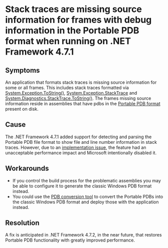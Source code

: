 
# Stack traces are missing source information for frames with debug information in the Portable PDB format when running on .NET Framework 4.7.1

## Symptoms

An application that formats stack traces is missing source information for some or all frames. This includes stack traces formatted via [System.Exception.ToString()](https://docs.microsoft.com/en-us/dotnet/api/system.exception.tostring?view=netframework-4.7.1), [System.Exception.StackTrace](https://docs.microsoft.com/en-us/dotnet/api/system.exception.stacktrace?view=netframework-4.7.1) and [System.Diagnostics.StackTrace.ToString()](https://docs.microsoft.com/en-us/dotnet/api/system.diagnostics.stacktrace.tostring?view=netframework-4.7.1).
The frames missing source information reside in assemblies that have pdbs in the [Portable PDB format](https://github.com/dotnet/core/blob/master/Documentation/diagnostics/portable_pdb.md) present on disk.

## Cause

The .NET Framework 4.7.1 added support for detecting and parsing the Portable PDB file format to show file and line number information in stack traces. However, due to an [implementation issue](https://github.com/Microsoft/dotnet/blob/master/releases/net471/KnownIssues/517815-BCL%20Applications%20making%20heavy%20use%20of%20System.Diagnostics.StackTrace%20might%20run%20more%20slowly%20on%20.NET%204.7.1.md), the feature had an unacceptable performance impact and Microsoft intentionally disabled it.

## Workarounds

- If you control the build process for the problematic assemblies you may be able to configure it to generate the classic Windows PDB format instead.
- You could use the [PDB conversion tool](https://github.com/dotnet/symreader-converter) to convert the Portable PDBs into the classic Windows PDB format and deploy those with the application instead.

## Resolution

A fix is anticipated in .NET Framework 4.7.2, in the near future, that restores Portable PDB functionality with greatly improved performance.
